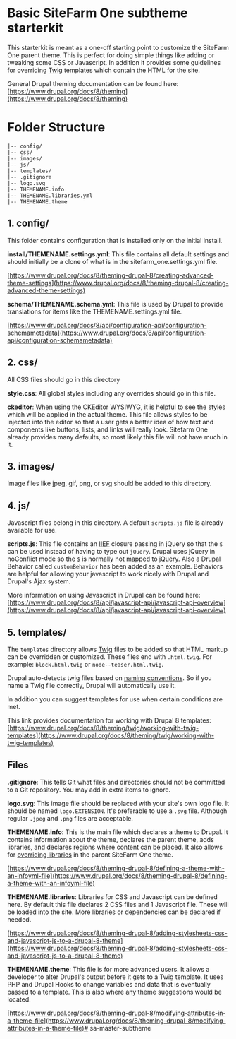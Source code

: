 # Basic SiteFarm One subtheme starterkit

This starterkit is meant as a one-off starting point to customize the SiteFarm 
One parent theme. This is perfect for doing simple things like adding or 
tweaking some CSS or Javascript. In addition it provides some guidelines for 
overriding [Twig](http://twig.sensiolabs.org/) templates which contain the HTML for the site.

General Drupal theming documentation can be found here: [https://www.drupal.org/docs/8/theming](https://www.drupal.org/docs/8/theming)

# Folder Structure

```
|-- config/
|-- css/
|-- images/
|-- js/
|-- templates/
|-- .gitignore
|-- logo.svg
|-- THEMENAME.info
|-- THEMENAME.libraries.yml
|-- THEMENAME.theme
```

## 1. config/
This folder contains configuration that is installed only on the initial install.

**install/THEMENAME.settings.yml**: This file contains all 
default settings and should initially be a clone of what is in the 
sitefarm_one.settings.yml file.

[https://www.drupal.org/docs/8/theming-drupal-8/creating-advanced-theme-settings](https://www.drupal.org/docs/8/theming-drupal-8/creating-advanced-theme-settings)

**schema/THEMENAME.schema.yml**: This file is used by Drupal to 
provide translations for items like the THEMENAME.settings.yml file.

[https://www.drupal.org/docs/8/api/configuration-api/configuration-schemametadata](https://www.drupal.org/docs/8/api/configuration-api/configuration-schemametadata)

## 2. css/
All CSS files should go in this directory

**style.css**: All global styles including any overrides should go in this file.

**ckeditor**: When using the CKEditor WYSIWYG, it is helpful to see the styles 
which will be applied in the actual theme. This file allows styles to be 
injected into the editor so that a user gets a better idea of how text and 
components like buttons, lists, and links will really look. Sitefarm One already
provides many defaults, so most likely this file will not have much in it.

## 3. images/
Image files like jpeg, gif, png, or svg should be added to this directory.


## 4. js/
Javascript files belong in this directory. A default `scripts.js` file is already
available for use.

**scripts.js**: This file contains an [IIEF](https://en.wikipedia.org/wiki/Immediately-invoked_function_expression) closure passing in jQuery so that the `$` 
can be used instead of having to type out `jQuery`. Drupal uses jQuery in 
noConflict mode so the `$` is normally not mapped to jQuery. Also a Drupal 
Behavior called `customBehavior` has been added as an example. Behaviors are 
helpful for allowing your javascript to work nicely with Drupal and Drupal's 
Ajax system.

More information on using Javascript in Drupal can be found here: [https://www.drupal.org/docs/8/api/javascript-api/javascript-api-overview](https://www.drupal.org/docs/8/api/javascript-api/javascript-api-overview)

## 5. templates/
The `templates` directory allows [Twig](http://twig.sensiolabs.org/) files to be
added so that HTML markup can be overridden or customized. These files end with
`.html.twig`. For example: `block.html.twig` or `node--teaser.html.twig`.

Drupal auto-detects twig files based on [naming conventions](https://www.drupal.org/docs/8/theming/twig/twig-template-naming-conventions).
So if you name a Twig file correctly, Drupal will automatically use it.

In addition you can suggest templates for use when certain conditions are met.

This link provides documentation for working with Drupal 8 templates: 
[https://www.drupal.org/docs/8/theming/twig/working-with-twig-templates](https://www.drupal.org/docs/8/theming/twig/working-with-twig-templates)

## Files
**.gitignore**: This tells Git what files and directories should not be
committed to a Git repository. You may add in extra items to ignore.
             
**logo.svg**: This image file should be replaced with your site's own logo file.
It should be named `logo.EXTENSION`. It's preferable to use a `.svg` file. 
Although regular `.jpeg` and `.png` files are acceptable.

**THEMENAME.info**: This is the main file which declares a theme to Drupal. It 
contains information about the theme, declares the parent theme, adds libraries,
and declares regions where content can be placed. It also allows for [overriding 
libraries](https://www.drupal.org/docs/8/theming-drupal-8/adding-stylesheets-css-and-javascript-js-to-a-drupal-8-theme#override-extend)
in the parent SiteFarm One theme.

[https://www.drupal.org/docs/8/theming-drupal-8/defining-a-theme-with-an-infoyml-file](https://www.drupal.org/docs/8/theming-drupal-8/defining-a-theme-with-an-infoyml-file)

**THEMENAME.libraries**: Libraries for CSS and Javascript can be defined here. By 
default this file declares 2 CSS files and 1 Javascript file. These will be 
loaded into the site. More libraries or dependencies can be declared if needed.

[https://www.drupal.org/docs/8/theming-drupal-8/adding-stylesheets-css-and-javascript-js-to-a-drupal-8-theme](https://www.drupal.org/docs/8/theming-drupal-8/adding-stylesheets-css-and-javascript-js-to-a-drupal-8-theme)

**THEMENAME.theme**: This file is for more advanced users. It allows a developer to 
alter Drupal's output before it gets to a Twig template. It uses PHP and Drupal 
Hooks to change variables and data that is eventually passed to a template. This
is also where any theme suggestions would be located.

[https://www.drupal.org/docs/8/theming-drupal-8/modifying-attributes-in-a-theme-file](https://www.drupal.org/docs/8/theming-drupal-8/modifying-attributes-in-a-theme-file)# sa-master-subtheme
